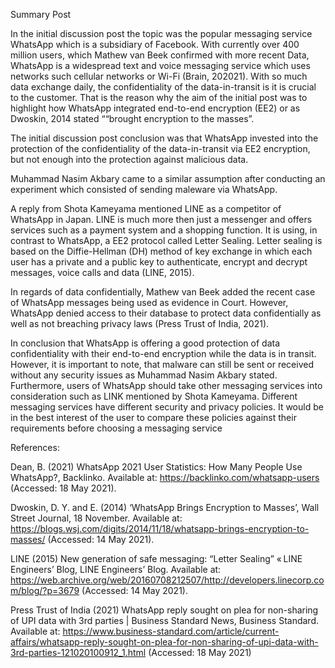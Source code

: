 
Summary Post         

In the initial discussion post the topic was the popular messaging service WhatsApp which is a subsidiary of Facebook. With currently over 400 million users, which Mathew van Beek confirmed with more recent Data, WhatsApp is a widespread text and voice messaging service which uses networks such cellular networks or Wi-Fi (Brain, 202021). With so much data exchange daily, the confidentiality of the data-in-transit is it is crucial to the customer. That is the reason why the aim of the initial post was to highlight how WhatsApp integrated end-to-end encryption (EE2) or as Dwoskin, 2014 stated ““brought encryption to the masses”.

The initial discussion post conclusion was that WhatsApp invested into the protection of the confidentiality of the data-in-transit via EE2 encryption, but not enough into the protection against malicious data.

Muhammad Nasim Akbary came to a similar assumption after conducting an experiment which consisted of sending maleware via WhatsApp.

A reply from Shota Kameyama mentioned LINE as a competitor of WhatsApp in Japan. LINE is much more then just a messenger and offers services such as a payment system and a shopping function.  It is using, in contrast to WhatsApp, a EE2 protocol called Letter Sealing. Letter sealing is based on the Diffie-Hellman (DH) method of key exchange in which each user has a private and a public key to authenticate, encrypt and decrypt messages, voice calls and data (LINE, 2015).

In regards of data confidentially, Mathew van Beek added the recent case of WhatsApp messages being used as evidence in Court. However, WhatsApp denied access to their database to protect data confidentially as well as not breaching privacy laws (Press Trust of India, 2021).

In conclusion that WhatsApp is offering a good protection of data confidentiality with their end-to-end encryption while the data is in transit. However, it is important to note, that malware can still be sent or received without any security issues as Muhammad Nasim Akbary stated. Furthermore, users of WhatsApp should take other messaging services into consideration such as LINK mentioned by Shota Kameyama. Different messaging services have different security and privacy policies. It would be in the best interest of the user to compare these policies against their requirements before choosing a messaging service

References:

Dean, B. (2021) WhatsApp 2021 User Statistics: How Many People Use WhatsApp?, Backlinko. Available at: https://backlinko.com/whatsapp-users (Accessed: 18 May 2021).

Dwoskin, D. Y. and E. (2014) ‘WhatsApp Brings Encryption to Masses’, Wall Street Journal, 18 November. Available at: https://blogs.wsj.com/digits/2014/11/18/whatsapp-brings-encryption-to-masses/ (Accessed: 14 May 2021).

LINE (2015) New generation of safe messaging: “Letter Sealing” « LINE Engineers’ Blog, LINE Engineers’ Blog. Available at: https://web.archive.org/web/20160708212507/http://developers.linecorp.com/blog/?p=3679 (Accessed: 14 May 2021).

Press Trust of India (2021) WhatsApp reply sought on plea for non-sharing of UPI data with 3rd parties | Business Standard News, Business Standard. Available at: https://www.business-standard.com/article/current-affairs/whatsapp-reply-sought-on-plea-for-non-sharing-of-upi-data-with-3rd-parties-121020100912_1.html (Accessed: 18 May 2021)
